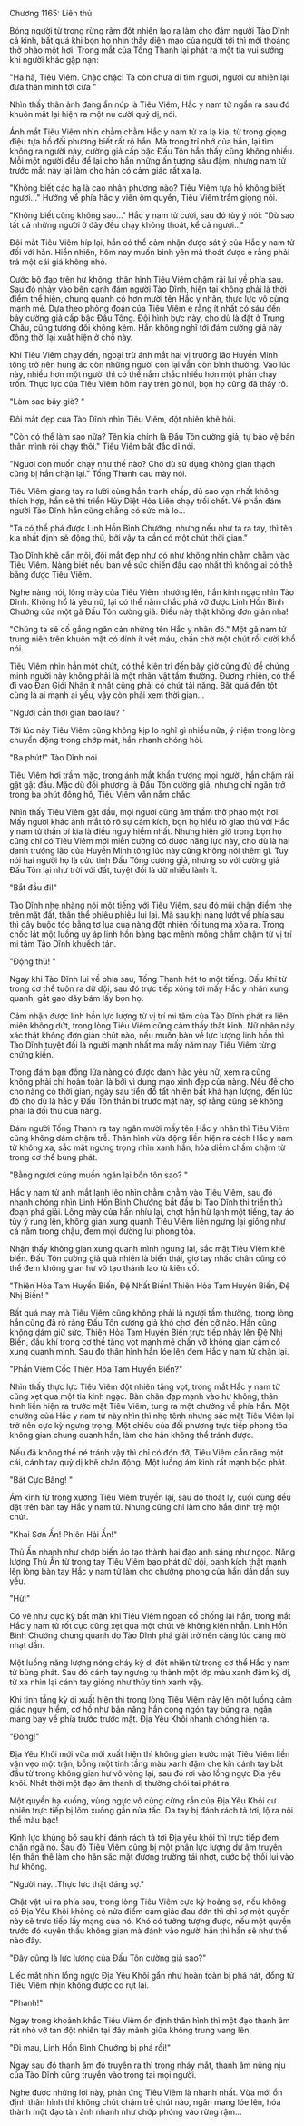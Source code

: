 




Chương 1165: Liên thủ


Bóng người từ trong rừng rậm đột nhiên lao ra làm cho đám người Tào Dĩnh cả kinh, bất quá khi bọn họ nhìn thấy diện mạo của người tới thì mới thoáng thở phào một hơi. Trong mắt của Tống Thanh lại phát ra một tia vui sướng khi người khác gặp nạn:

"Ha hả, Tiêu Viêm. Chậc chậc! Ta còn chưa đi tìm ngươi, ngươi cư nhiên lại đưa thân mình tới cửa "

Nhìn thấy thân ảnh đang ẩn núp là Tiêu Viêm, Hắc y nam tử ngẩn ra sau đó khuôn mặt lại hiện ra một nụ cười quỷ dị, nói.

Ánh mắt Tiêu Viêm nhìn chằm chằm Hắc y nam tử xa lạ kia, từ trong giọng điệu tựa hồ đối phương biết rất rõ hắn. Mà trong trí nhớ của hắn, lại tìm không ra người này, cường giả cấp bậc Đấu Tôn hắn thấy cũng không nhiều. Mỗi một người đều để lại cho hắn những ấn tượng sâu đậm, nhưng nam tử trước mắt này lại làm cho hắn có cảm giác rất xa lạ.

"Không biết các hạ là cao nhân phương nào? Tiêu Viêm tựa hồ không biết ngươi..." Hướng về phía hắc y viên ôm quyền, Tiêu Viêm trầm giọng nói.

"Không biết cũng không sao…" Hắc y nam tử cười, sau đó tùy ý nói: "Dù sao tất cả những người ở đây đều chạy không thoát, kể cả ngươi…"

Đôi mắt Tiêu Viêm híp lại, hắn có thể cảm nhận được sát ý của Hắc y nam tử đối với hắn. Hiển nhiên, hôm nay muốn bình yên mà thoát được e rằng phải trả một cái giá không nhỏ.

Cước bộ đạp trên hư không, thân hình Tiêu Viêm chậm rãi lui về phía sau. Sau đó nhảy vào bên cạnh đám người Tào Dĩnh, hiện tại không phải là thời điểm thể hiện, chung quanh có hơn mười tên Hắc y nhân, thực lực vô cùng mạnh mẻ. Dựa theo phỏng đoán của Tiêu Viêm e rằng ít nhất có sáu đến bảy cường giả cấp bậc Đấu Tông. Đội hình bực này, cho dù là đặt ở Trung Châu, cũng tương đối không kém. Hắn không nghĩ tới đám cường giả này đồng thời lại xuất hiện ở chỗ này.

Khi Tiêu Viêm chạy đến, ngoại trừ ánh mắt hai vị trưởng lão Huyền Minh tông trở nên hung ác còn những người còn lại vẫn còn bình thường. Vào lúc này, nhiều hơn một người thì có thể nắm chắc nhiều hơn một phần chạy trốn. Thực lực của Tiêu Viêm hôm nay trên gò núi, bọn họ cũng đã thấy rõ.

"Làm sao bây giờ? "

Đôi mắt đẹp của Tào Dĩnh nhìn Tiêu Viêm, đột nhiên khẽ hỏi.

"Còn có thể làm sao nữa? Tên kia chính là Đấu Tôn cường giả, tự bảo vệ bản thân mình rồi chạy thôi." Tiêu Viêm bất đắc dĩ nói.

"Ngươi còn muốn chạy như thế nào? Cho dù sử dụng không gian thạch cũng bị hắn chặn lại." Tống Thanh cau mày nói.

Tiêu Viêm giang tay ra lười cùng hắn tranh chấp, dù sao vạn nhất không thích hợp, hắn sẽ thi triển Hủy Diệt Hỏa Liên chạy trối chết. Về phần đám người Tào Dĩnh hắn cũng chẳng có sức mà lo...

"Ta có thể phá được Linh Hồn Bình Chướng, nhưng nếu như ta ra tay, thì tên kia nhất định sẽ động thủ, bởi vậy ta cần có một chút thời gian."

Tào Dĩnh khẽ cắn môi, đôi mắt đẹp như có như không nhìn chằm chằm vào Tiêu Viêm. Nàng biết nếu bàn về sức chiến đấu cao nhất thì không ai có thể bằng được Tiêu Viêm.

Nghe nàng nói, lông mày của Tiêu Viêm nhướng lên, hắn kinh ngạc nhìn Tào Dĩnh. Không hổ là yêu nữ, lại có thể nắm chắc phá vỡ được Linh Hồn Bình Chướng của một gã Đấu Tôn cường giả. Điều này thật không đơn giản nha!

"Chúng ta sẽ cố gắng ngăn cản những tên Hắc y nhân đó." Một gã nam tử trung niên trên khuôn mặt có dính ít vết máu, chần chờ một chút rồi cười khổ nói.

Tiêu Viêm nhìn hắn một chút, có thể kiên trì đến bây giờ cũng đủ để chứng minh người này không phải là một nhân vật tầm thường. Đương nhiên, có thể đi vào Đan Giới Nhân ít nhất cũng phải có chút tài năng. Bất quá đến tột cùng là ai mạnh ai yếu, vậy còn phải xem thời gian...

"Ngươi cần thời gian bao lâu? "

Tới lúc này Tiêu Viêm cũng không kịp lo nghĩ gì nhiều nữa, ý niệm trong lòng chuyển động trong chớp mắt, hắn nhanh chóng hỏi.

"Ba phút!" Tào Dĩnh nói.

Tiêu Viêm hơi trầm mặc, trong ánh mắt khẩn trương mọi người, hắn chậm rãi gật gật đầu. Mặc dù đối phương là Đấu Tôn cường giả, nhưng chỉ ngăn trở trong ba phút đồng hồ, Tiêu Viêm vẫn nắm chắc.

Nhìn thấy Tiêu Viêm gật đầu, mọi người cũng âm thầm thở phào một hơi. Mấy người khác ánh mắt tỏ rõ sự cảm kích, bọn họ hiểu rõ giao thủ với Hắc y nam tử thần bí kia là điều nguy hiểm nhất. Nhưng hiện giờ trong bọn họ cũng chỉ có Tiêu Viêm mới miễn cưỡng có được năng lực này, cho dù là hai danh trưởng lão của Huyền Minh tông lúc này cũng không nói thêm gì. Tuy nói hai người họ là cửu tinh Đấu Tông cường giả, nhưng so với cường giả Đấu Tôn lại như trời với đất, tuyệt đối là dữ nhiều lành ít.

"Bắt đầu đi!"

Tào Dĩnh nhẹ nhàng nói một tiếng với Tiêu Viêm, sau đó mũi chân điểm nhẹ trên mặt đất, thân thể phiêu phiêu lui lại. Mà sau khi nàng lướt về phía sau thì dây buộc tóc bằng tơ lụa của nàng đột nhiên rối tung mà xõa ra. Trong chốc lát một luồng uy áp linh hồn bàng bạc mênh mông chầm chậm từ vị trí mi tâm Tào Dĩnh khuếch tán.

"Động thủ! "

Ngay khi Tào Dĩnh lui về phía sau, Tống Thanh hét to một tiếng. Đấu khí từ trong cơ thể tuôn ra dữ dội, sau đó trực tiếp xông tới mấy Hắc y nhân xung quanh, gắt gao dây bám lấy bọn họ.

Cảm nhận được linh hồn lực lượng từ vị trí mi tâm của Tào Dĩnh phát ra liên miên không dứt, trong lòng Tiêu Viêm cũng cảm thấy thất kinh. Nữ nhân này xác thật không đơn giản chút nào, nếu muốn bàn về lực lượng linh hồn thì Tào Dĩnh tuyệt đối là người mạnh nhất mà mấy năm nay Tiêu Viêm từng chứng kiến.

Trong đám bạn đồng lứa nàng có được danh hào yêu nữ, xem ra cũng không phải chỉ hoàn toàn là bởi vì dung mạo xinh đẹp của nàng. Nếu để cho cho nàng có thời gian, ngày sau tiền đồ tất nhiên bất khả hạn lượng, đến lúc đó cho dù là hắc y Đấu Tôn thần bí trước mặt này, sợ rằng cũng sẽ không phải là đối thủ của nàng.

Đám người Tống Thanh ra tay ngăn mười mấy tên Hắc y nhân thì Tiêu Viêm cũng không dám chậm trễ. Thân hình vừa động liền hiện ra cách Hắc y nam tử không xa, sắc mặt ngưng trọng nhìn xanh hắn, hỏa diễm chầm chậm từ trong cơ thể bùng phát.

"Bằng ngươi cũng muốn ngăn lại bổn tôn sao? "

Hắc y nam tử ánh mắt lạnh lẽo nhìn chằm chằm vào Tiêu Viêm, sau đó nhanh chóng nhìn Linh Hồn Bình Chướng bắt đầu bị Tào Dĩnh thi triển thủ đoạn phá giải. Lông mày của hắn nhíu lại, chợt hắn hừ lạnh một tiếng, tay áo tùy ý rung lên, không gian xung quanh Tiêu Viêm liền ngưng lại giống như cá nằm trong chậu, đem mọi đường lui phong tỏa.

Nhận thấy không gian xung quanh mình ngưng lại, sắc mặt Tiêu Viêm khẽ biến. Đấu Tôn cường giả quả nhiên là biến thái, giơ tay nhấc chân cũng có thể đem không gian hư vô tạo thành lao tù kiên cố.

"Thiên Hỏa Tam Huyền Biến, Đệ Nhất Biến! Thiên Hỏa Tam Huyền Biến, Đệ Nhị Biến! "

Bất quá may mà Tiêu Viêm cũng không phải là người tầm thường, trong lòng hắn cũng đã rõ ràng Đấu Tôn cường giả khó chơi đến cỡ nào. Hắn cũng không dám giữ sức, Thiên Hỏa Tam Huyền Biến trực tiếp nhảy lên Đệ Nhị Biến, đấu khí trong cơ thể tăng vọt mạnh mẽ chấn vỡ không gian cấm cố xung quanh mình. Sau đó thân hình hắn lóe lên đem Hắc y nam tử chặn lại.

"Phần Viêm Cốc Thiên Hỏa Tam Huyền Biến?"

Nhìn thấy thực lực Tiêu Viêm đột nhiên tăng vọt, trong mắt Hắc y nam tử cũng xẹt qua một tia kinh ngạc. Bàn chân đạp mạnh vào hư không, thân hình liền hiện ra trước mặt Tiêu Viêm, tung ra một chưởng về phía hắn. Một chưởng của Hắc y nam tử này nhìn thì nhẹ tênh nhưng sắc mặt Tiêu Viêm lại trở nên cực kỳ ngưng trọng. Một chiêu của đối phương trực tiếp phong tỏa không gian chung quanh hắn, làm cho hắn không thể tránh được.

Nếu đã không thể né tránh vậy thì chỉ có đón đỡ, Tiêu Viêm cắn răng một cái, cánh tay quỷ dị khẽ chấn động. Một luồng ám kình rất mạnh bộc phát.

"Bát Cực Băng! "

Ám kình từ trong xương Tiêu Viêm truyền lại, sau đó thoát ly, cuối cùng đều đặt trên bàn tay Hắc y nam tử. Nhưng cũng chỉ làm cho hắn đình trệ một chút.

"Khai Sơn Ấn! Phiên Hải Ấn!"

Thủ Ấn nhanh như chớp biến ảo tạo thành hai đạo ánh sáng như ngọc. Năng lượng Thủ Ấn từ trong tay Tiêu Viêm bạo phát dữ dội, oanh kích thật mạnh lên lòng bàn tay Hắc y nam tử làm cho chưởng phong của hắn dần dần suy yếu.

"Hừ!"

Có vẻ như cực kỳ bất mãn khi Tiêu Viêm ngoan cố chống lại hắn, trong mắt Hắc y nam tử rốt cục cũng xẹt qua một chút vẻ không kiên nhẫn. Linh Hồn Bình Chướng chung quanh do Tào Dĩnh phá giải trở nên càng lúc càng mờ nhạt dần.

Một luồng năng lượng nóng cháy kỳ dị đột nhiên từ trong cơ thể Hắc y nam tử bùng phát. Sau đó cánh tay ngưng tụ thành một lớp màu xanh đậm kỳ dị, từ xa nhìn lại cánh tay giống như thủy tinh xanh vậy.

Khi tinh tầng kỳ dị xuất hiện thì trong lòng Tiêu Viêm nảy lên một luồng cảm giác nguy hiểm, cơ hồ như bản năng hắn cong ngón tay búng ra, ngân mang bay về phía trước trước mặt. Địa Yêu Khôi nhanh chóng hiện ra.

"Đông!"

Địa Yêu Khôi mới vừa mới xuất hiện thì không gian trước mặt Tiêu Viêm liền vặn vẹo một trận, bỗng một tinh tầng màu xanh đậm che kín cánh tay bắt đầu từ trong không gian hư vô vòng lại, sau đó rơi vào lồng ngực Địa yêu khôi. Nhất thời một đạo âm thanh dị thường chói tai phát ra.

Một quyền hạ xuống, vùng ngực vô cùng cứng rắn của Địa Yêu Khôi cư nhiên trực tiếp bị lõm xuống gần nửa tấc. Da tay bị đánh rách tả tơi, lộ ra nội thể màu bạc!

Kình lực khủng bố sau khi đánh rách tả tơi Địa yêu khôi thì trực tiếp đem chấn ngã nó. Sau đó Tiêu Viêm cũng bị một phần lực lượng dư âm truyền lên thân thể làm cho hắn sắc mặt đương trường tái nhợt, cước bộ thối lui vào hư không.

"Người này…Thực lực thật đáng sợ."

Chật vật lui ra phía sau, trong lòng Tiêu Viêm cực kỳ hoảng sợ, nếu không có Địa Yêu Khôi không có nửa điểm cảm giác đau đớn thì chỉ sợ một quyền này sẽ trực tiếp lấy mạng của nó. Khó có tưởng tượng được, nếu một quyền trước đó xuyên thấu không gian mà đánh vào người hắn thì hắn sẽ như thế nào đây.

"Đây cũng là lực lượng của Đấu Tôn cường giả sao?"

Liếc mắt nhìn lồng ngực Địa Yêu Khôi gần như hoàn toàn bị phá nát, đồng tử Tiêu Viêm nhịn không được co rụt lại.

"Phanh!"

Ngay trong khoảnh khắc Tiêu Viêm ổn định thân hình thì một đạo thanh âm rất nhỏ vỡ tan đột nhiên tại đây mảnh giữa không trung vang lên.

"Đi mau, Linh Hồn Bình Chướng bị phá rồi!"

Ngay sau đó thanh âm đó truyền ra thì trong nháy mắt, thanh âm nũng nịu của Tào Dĩnh cũng truyền vào trong tai mọi người.

Nghe được những lời này, phản ứng Tiêu Viêm là nhanh nhất. Vừa mới ổn định thân hình thì không chút chậm trễ chút nào, ngân mang lóe lên, hóa thành một đạo tàn ảnh nhanh như chớp phóng vào rừng rậm...





